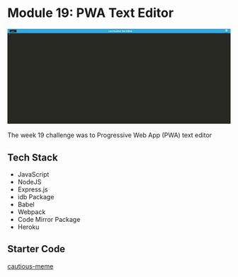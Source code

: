 # Module 19: PWA Text Editor

![Site Screenshot](../public/img/m19_pwa_text_editor.jpg)

The week 19 challenge was to Progressive Web App (PWA) text editor

## Tech Stack
- JavaScript
- NodeJS
- Express.js
- idb Package
- Babel
- Webpack
- Code Mirror Package
- Heroku

## Starter Code

[cautious-meme](https://github.com/coding-boot-camp/cautious-meme/tree/main)